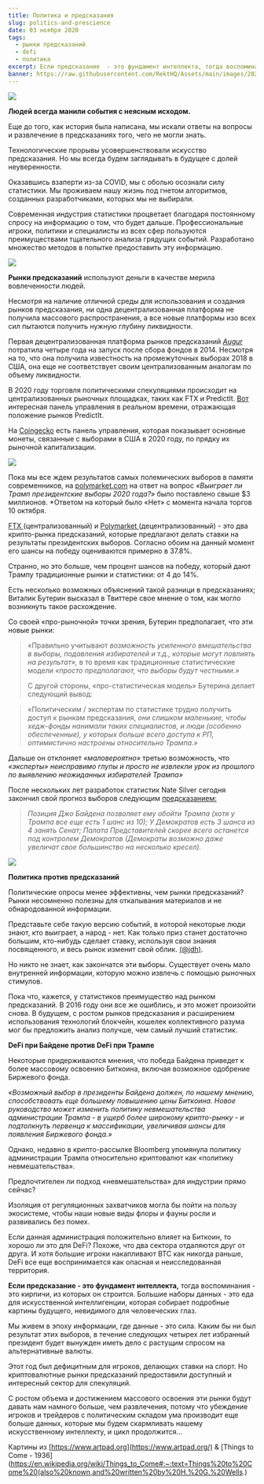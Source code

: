```yaml
---
title: Политика и предсказания
slug: politics-and-prescience
date: 03 ноября 2020
tags:
  - рынки предсказаний
  - defi
  - политика
excerpt: Если предсказание  - это фундамент интеллекта, тогда воспоминания - это кирпичи, из которых он строится. При ком DeFi получит больше развития, Байдене или Трампе?
banner: https://raw.githubusercontent.com/RektHQ/Assets/main/images/2020/11/things-to-come.jpg
---
```


![](https://raw.githubusercontent.com/RektHQ/Assets/main/images/2020/11/things-to-come.jpg)

**Людей всегда манили события с неясным исходом.**

Еще до того, как история была написана, мы искали ответы на вопросы и развлечение в предсказаниях того, чего не могли знать. 

Технологические прорывы усовершенствовали искусство предсказания. Но мы всегда будем заглядывать в будущее с долей неуверенности. 

Оказавшись взаперти из-за COVID, мы с оболью осознали силу статистики.  Мы проживаем нашу жизнь под гнетом алгоритмов, созданных разработчиками, которых мы не выбирали.

Современная индустрия статистики процветает благодаря постоянному спросу на информацию о том, что будет дальше. Профессиональные игроки, политики и специалисты из всех сфер пользуются преимуществами тщательного анализа грядущих событий. Разработано множество методов в попытке предоставить эту информацию. 

![](https://raw.githubusercontent.com/RektHQ/Assets/main/images/2020/11/gambling-scene-3-BW.jpg)

**Рынки предсказаний** используют деньги в качестве мерила вовлеченности людей.   

Несмотря на наличие отличной среды для использования и создания рынков предсказания, ни одна децентрализованная платформа не получила массового распространения, а все новые платформы изо всех сил пытаются получить нужную глубину ликвидности. 

Первая децентрализованная платформа рынков предсказаний [_Augur_](https://augur.net/) потратила четыре года на запуск после сбора фондов в 2014. Несмотря на то, что она получила известность на промежуточных выборах 2018 в США, она еще не соответствует своим централизованным аналогам по объему ликвидности.

В 2020 году торговля политическими спекуляциями происходит на централизованных рыночных площадках, таких как FTX и Predictlt. [Вот](https://predictions.global/dashboard) интересная панель управления в реальном времени, отражающая положение рынков PredictIt.

На [Coingecko](https://www.coingecko.com/en?category_id=us-election-2020&view=market) есть панель управления, которая показывает основные монеты, связанные с выборами в США в 2020 году, по прядку их рыночной капитализации.

![](https://raw.githubusercontent.com/RektHQ/Assets/main/images/2020/11/coingecko.png)

Пока мы все ждем результатов самых полемических выборов в памяти современников,  на [polymarket.com](https://polymarket.com/market/will-trump-win-the-2020-us-presidential-election) на ответ на вопрос _«Выиграет ли Трамп президентские выборы 2020 года?»_ было поставлено свыше $3 миллионов. *Ответом на который было «Нет» с момента начала торгов 10 октября.

[FTX ](https://ftx.com/en/trade/TRUMP)(централизованный) и [Polymarket ](https://polymarket.com/market/will-trump-win-the-2020-us-presidential-election)(децентрализованный) - это два крипто-рынка предсказаний, которые предлагают делать ставки на результаты президентских выборов. Согласно обоим на данный момент его шансы на победу оцениваются примерно в 37.8%.

Странно, но это больше, чем процент шансов на победу, который дают Трампу традиционные рынки и статистики: от 4 до 14%. 

Есть несколько возможных объяснений такой разници в предсказаниях; Виталик Бутерин высказал в Твиттере свое мнение о том, как могло возникнуть такое расхождение.

Со своей  «про-рыночной» точки зрения, Бутерин предполагает, что эти новые рынки:

> «Правильно учитывают _возможность усиленного вмешательства в выборы, подавления избирателей и т.д., которые могут повлиять на результат»,_ в то время как традиционные статистические модели _«просто предполагают, что выборы будут честными.»_
>
> С другой стороны, «про-статистическая модель» Бутерина делает следующий вывод:

> «Политическим / экспертам по статистике трудно получить доступ к рынкам предсказания, _они слишком маленькие, чтобы хедж-фонды нанимали таких специалистов, и люди (особенно обеспеченные), у которых больше всего доступа к РП, оптимистично настроены относительно Трампа.»_

Дальше он отклоняет _«маловероятно»_ третью возможность, что _«эксперты» неисправимо глупы и просто не извлекли урок из прошлого по выявлению неожиданных избирателей Трампа»_

После нескольких лет разработок статистик Nate Silver сегодня закончил свой прогноз выборов следующим [предсказанием:](https://fivethirtyeight.com/features/final-2020-presidential-election-forecast/)

> _Позиция Джо Байдена позволяет ему обойти Трампа (хотя у Трампа все еще есть 1 шанс из 10); У Демократов есть 3 шанса из 4 занять Сенат; Палата Представителей скорее всего останется под контролем Демократов (Демократы возможно даже увеличат свое большинство на несколько кресел)._

![](https://raw.githubusercontent.com/RektHQ/Assets/main/images/2020/11/casino-interior-nouveauBW.jpg)

**Политика против предсказаний**

Политические опросы менее эффективны, чем рынки предсказаний? Рынки несомненно полезны для откапывания материалов и не обнародованной информации.

Представьте себе такую версию событий, в которой некоторые люди знают, кто выиграет, а народ - нет.  Как только приз станет достаточно большим, кто-нибудь сделает ставку, используя свои знания посвященного, и весь рынок изменит свой облик. [(@jdh)](https://twitter.com/jdh/status/1323481792305721344?s=20).

Но никто не знает, как закончатся эти выборы. Существует очень мало внутренней информации, которую можно извлечь с помощью рыночных стимулов.

Пока что, кажется, у статистиков преимущество над рынком предсказаний. В 2016 году они все же ошиблись, и это может произойти снова. В будущем, с ростом рынков предсказания и расширением использования технологий блокчейн, кошелек коллективного разума мог бы предложить анализ получше, чем самый лучший статистик.   

**DeFi при Байдене против DeFi при Трампе**

Некоторые придерживаются мнения, что победа Байдена приведет к более массовому освоению Биткоина, включая возможное одобрение Биржевого фонда. 

_«Возможный выбор в президенты Байдена должен, по нашему мнению, способствовать еще большему повышению цены Биткоина. Новое руководство может изменить политику невмешательства администрации Трампа - в ущерб более широкому крипто-рынку - и подтолкнуть первенца к массификации, увеличивая шансы для появления Биржевого фонда.»_

Однако, недавно в крипто-рассылке Bloomberg упомянула политику администрации Трампа относительно криптовалют как «политику невмешательства». 

Предпочтителен ли подход «невмешательства» для индустрии прямо сейчас?

Изоляция от регуляционных захватчиков могла бы пойти на пользу экосистеме, чтобы наши новые виды флоры и фауны росли и развивались без помех. 

Если данная администрация положительно влияет на Биткоин, то хорошо ли это для DeFi?  Похоже, что два сектора отдаляются друг от друга. И хотя большие игроки накапливают BTC как никогда раньше, DeFi все еще воспринимается как опасная и неисследованная территория. 

**Если предсказание  - это фундамент интеллекта,** тогда воспоминания - это кирпичи, из которых он строится.  Большие наборы данных - это еда для искусственной интеллигенции, которая собирает подробные картины будущего, невидимого для человеческих глаз.   

Мы живем в эпоху информации, где данные - это сила.  Каким бы ни был результат этих выборов, в течение следующих четырех лет избранный президент будет вынужден иметь дело с растущим спросом на альтернативные валюты. 

Этот год был дефицитным для игроков, делающих ставки на спорт. Но криптовалютные рынки предсказаний предоставили доступный и интересный сектор для спекуляций. 

С ростом объема и достижением массового освоения эти рынки будут давать нам намного больше, чем развлечения, потому что убеждение игроков и трейдеров с политическим складом ума производит еще больше данных, которые мы будем скармливать нашему искусственному интеллекту, и цикл продолжится...

Картины из [https://www.artpad.org](https://www.artpad.org/) & [Things to Come - 1936](https://en.wikipedia.org/wiki/Things_to_Come#:~:text=Things%20to%20Come%20(also%20known,and%20written%20by%20H.%20G.%20Wells.) 
